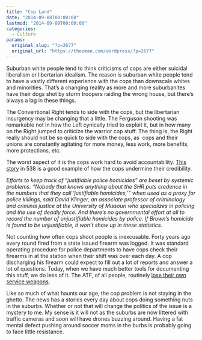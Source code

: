 ```yaml
---
title: "Cop Land"
date: "2014-09-08T00:00:00"
lastmod: "2014-09-08T00:00:00"
categories:
  - Culture
params:
  original_slug: "?p=2677"
  original_url: "https://thezman.com/wordpress/?p=2677"
---
```


Suburban white people tend to think criticisms of cops are either
suicidal liberalism or libertarian idealism. The reason is suburban
white people tend to have a vastly different experience with the cops
than downscale whites and minorities. That’s a changing reality as more
and more suburbanites have their dogs shot by storm troopers raiding the
wrong house, but there’s always a lag in these things.

The Conventional Right tends to side with the cops, but the libertarian
insurgency may be changing that a little. The Ferguson shooting was
remarkable not in how the Left cynically tried to exploit it, but in how
many on the Right jumped to criticize the warrior cop stuff. The thing
is, the Right really should not be so quick to side with the cops, as 
cops and their unions are constantly agitating for more money, less
work, more benefits, more protections, etc.

The worst aspect of it is the cops work hard to avoid accountability. <a
href="http://fivethirtyeight.com/features/how-many-americans-the-police-kill-each-year/"
rel="noopener noreferrer" target="_blank">This story</a> in 538 is a
good example of how the cops undermine their credibility.

*Efforts to keep track of “justifiable police homicides” are beset by
systemic problems. “Nobody that knows anything about the SHR puts
credence in the numbers that they call ‘justifiable homicides,’” when
used as a proxy for police killings, said David Klinger, an associate
professor of criminology and criminal justice at the University of
Missouri who specializes in policing and the use of deadly force. And
there’s no governmental effort at all to record the number of
unjustifiable homicides by police. If Brown’s homicide is found to be
unjustifiable, it won’t show up in these statistics.*

Not counting how often cops shoot people is inexcusable. Forty years ago
every round fired from a state issued firearm was logged. It was
standard operating procedure for police departments to have cops check
their firearms in at the station when their shift was over each day. A
cop discharging his firearm could expect to fill out a lot of reports
and answer a lot of questions. Today, when we have much better tools for
documenting this stuff, we do less of it. The ATF, of all people,
routinely <a
href="http://www.theatlantic.com/politics/archive/2014/02/stray-dogs-how-atf-agents-lose-their-guns/284106/"
rel="noopener noreferrer" target="_blank">lose their own service
weapons</a>.

Like so much of what haunts our age, the cop problem is not staying in
the ghetto. The news has a stories every day about cops doing something
nuts in the suburbs. Whether or not that will change the politics of the
issue is a mystery to me. My sense is it will not as the suburbs are now
littered with traffic cameras and soon will have drones buzzing around.
Having a fat mental defect pushing around soccer moms in the burbs is
probably going to face little resistance.
